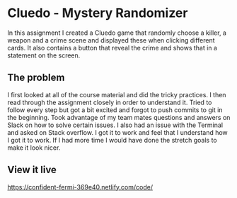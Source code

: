 # Cluedo - Mystery Randomizer

In this assignment I created a Cluedo game that randomly choose a killer, a weapon and a crime scene and displayed these when clicking different cards. It also contains a button that reveal the crime and shows that in a statement on the screen. 

## The problem

I first looked at all of the course material and did the tricky practices. I then read through the assignment closely in order to understand it. Tried to follow every step but got a bit excited and forgot to push commits to git in the beginning. Took advantage of my team mates questions and answers on Slack on how to solve certain issues. I also had an issue with the Terminal and asked on Stack overflow.
I got it to work and feel that I understand how I got it to work. If I had more time I would have done the stretch goals to make it look nicer. 

## View it live

https://confident-fermi-369e40.netlify.com/code/

